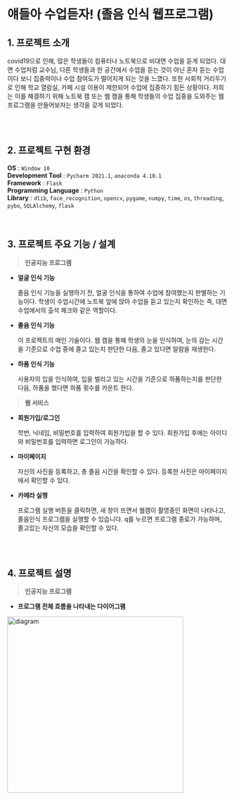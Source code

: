 # 얘들아 수업듣자! (졸음 인식 웹프로그램)


## 1. 프로젝트 소개
<p>
covid19으로 인해, 많은 학생들이 컴퓨터나 노트북으로 비대면 수업을 듣게 되었다.
대면 수업처럼 교수님, 다른 학생들과 한 공간에서 수업을 듣는 것이 아닌 혼자 듣는 수업이다 보니 집중력이나 수업 참여도가 떨어지게 되는 것을 느꼈다. 또한 사회적 거리두기로 인해 학교 열람실, 카페 시설 이용이 제한되어 수업에 집중하기 힘든 상황이다.
저희는 이를 해결하기 위해 노트북 캠 또는 웹 캠을 통해 학생들의 수업 집중을 도와주는 웹 프로그램을 만들어보자는 생각을 갖게 되었다.
</p>
<br></br>

## 2. 프로젝트 구현 환경
__OS__ : `Window 10` <br>
__Development Tool__ : `Pycharm 2021.1`, `anaconda 4.10.1` <br>
__Framework__ : `Flask` <br>
__Programming Language__ : `Python` <br>
__Library__ : `dlib`, `face_recognition`, `opencv`, `pygame`, `numpy`, `time`, `os`, `threading`, `pybo`, `SQLAlchemy`, `flask` <br>
<br></br>

## 3. 프로젝트 주요 기능 / 설계
> __인공지능 프로그램__
- __얼굴 인식 기능__
  <p>졸음 인식 기능을 실행하기 전, 얼굴 인식을 통하여 수업에 참여했는지 판별하는 기능이다. 학생이 수업시간에 노트북 앞에 앉아 수업을 듣고 있는지 확인하는 즉,  대면 수업에서의 출석 체크와 같은 역할이다.</p>
- __졸음 인식 기능__
  <p>이 프로젝트의 메인 기술이다. 웹 캠을 통해 학생의 눈을 인식하여, 눈의 감는 시간을 기준으로 수업 중에 졸고 있는지 판단한 다음, 졸고 있다면 알람을 재생한다.</p>
- __하품 인식 기능__
  <p>사용자의 입을 인식하여, 입을 벌리고 있는 시간을 기준으로 하품하는지를 판단한 다음, 하품을 했다면 하품 횟수를 카운트 한다.</p>

> __웹 서비스__
- __회원가입/로그인__
  <p>학번, 닉네임, 비밀번호를 입력하여 회원가입을 할 수 있다. 회원가입 후에는 아이디와 비밀번호를 입력하면 로그인이 가능하다.</p>
- __마이페이지__
  <p>자신의 사진을 등록하고, 총 졸음 시간을 확인할 수 있다. 등록한 사진은 마이페이지에서 확인할 수 있다.</p>
- __카메라 실행__
  <p>프로그램 실행 버튼을 클릭하면, 새 창이 뜨면서 웹캠이 촬영중인 화면이 나타나고, 졸음인식 프로그램을 실행할 수 있습니다. q를 누르면 프로그램 종료가 가능하며, 졸고있는 자신의 모습을 확인할 수 있다.</p>
<br></br>

## 4. 프로젝트 설명
> __인공지능 프로그램__
- __프로그램 전체 흐름을 나타내는 다이어그램__

<img src="https://user-images.githubusercontent.com/52345499/159689402-dca9b8a7-bdb1-4663-bfef-94cfec567860.png" width="400px" alt="diagram"></img>


